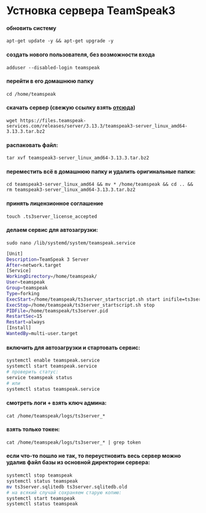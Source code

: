 # Устновка сервера TeamSpeak3

#### обновить систему
```apt-get update -y && apt-get upgrade -y```

#### создать нового пользователя, без возможности входа
```adduser --disabled-login teamspeak```

#### перейти в его домашнюю папку
```cd /home/teamspeak```

#### скачать сервер (свежую ссылку взять [отсюда](https://www.teamspeak.com/ru/downloads/#server))
```wget https://files.teamspeak-services.com/releases/server/3.13.3/teamspeak3-server_linux_amd64-3.13.3.tar.bz2```

#### распаковать файл:
```tar xvf teamspeak3-server_linux_amd64-3.13.3.tar.bz2```

#### переместить всё в домашнюю папку и удалить оригинальные папки:
```cd teamspeak3-server_linux_amd64 && mv * /home/teamspeak && cd .. && rm teamspeak3-server_linux_amd64-3.13.3.tar.bz2```

#### принять лицензионное соглашение
```touch .ts3server_license_accepted```

#### делаем сервис для автозагрузки:
```sudo nano /lib/systemd/system/teamspeak.service```
```bash
[Unit]
Description=TeamSpeak 3 Server
After=network.target
[Service]
WorkingDirectory=/home/teamspeak/
User=teamspeak
Group=teamspeak
Type=forking
ExecStart=/home/teamspeak/ts3server_startscript.sh start inifile=ts3server.ini
ExecStop=/home/teamspeak/ts3server_startscript.sh stop
PIDFile=/home/teamspeak/ts3server.pid
RestartSec=15
Restart=always
[Install]
WantedBy=multi-user.target
```

#### включить для автозагрузки и стартовать сервис:

```bash
systemctl enable teamspeak.service
systemctl start teamspeak.service
# проверить статус:
service teamspeak status
# или
systemctl status teamspeak.service
```

#### смотреть логи + взять ключ админа:
```cat /home/teamspeak/logs/ts3server_*```

#### взять только токен:
```cat /home/teamspeak/logs/ts3server_* | grep token```

#### **если что-то пошло не так, то переустновить весь сервер можно удалив файл базы из основной директории сервера:**
```bash
systemctl stop teamspeak
systemctl status teamspeak
mv ts3server.sqlitedb ts3server.sqlitedb.old
# на всякий случай сохраняем старую копию:
systemctl start teamspeak
systemctl status teamspeak
```
